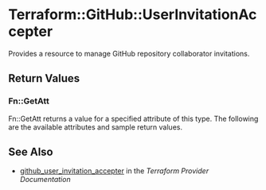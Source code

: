 # Terraform::GitHub::UserInvitationAccepter

Provides a resource to manage GitHub repository collaborator invitations.

## Return Values

### Fn::GetAtt

Fn::GetAtt returns a value for a specified attribute of this type. The following are the available attributes and sample return values.

## See Also

* [github_user_invitation_accepter](https://www.terraform.io/docs/providers/github/r/user_invitation_accepter.html) in the _Terraform Provider Documentation_